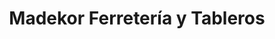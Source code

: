 ---
title: "Madekor Ferretería y Tableros"
url: /loja-ecuador/madekor-ferreteria-y-tableros/
shop: Eisenwaren
---
